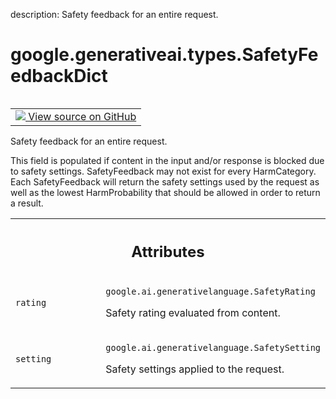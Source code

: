 description: Safety feedback for an entire request.

<div itemscope itemtype="http://developers.google.com/ReferenceObject">
<meta itemprop="name" content="google.generativeai.types.SafetyFeedbackDict" />
<meta itemprop="path" content="Stable" />
</div>

# google.generativeai.types.SafetyFeedbackDict

<!-- Insert buttons and diff -->

<table class="tfo-notebook-buttons tfo-api nocontent" align="left">
<td>
  <a target="_blank" href="https://github.com/google/generative-ai-python/blob/master/google/generativeai/types/safety_types.py#L276-L280">
    <img src="https://www.tensorflow.org/images/GitHub-Mark-32px.png" />
    View source on GitHub
  </a>
</td>
</table>



Safety feedback for an entire request.

<!-- Placeholder for "Used in" -->

This field is populated if content in the input and/or response
is blocked due to safety settings. SafetyFeedback may not exist
for every HarmCategory. Each SafetyFeedback will return the
safety settings used by the request as well as the lowest
HarmProbability that should be allowed in order to return a
result.



<!-- Tabular view -->
 <table class="responsive fixed orange">
<colgroup><col width="214px"><col></colgroup>
<tr><th colspan="2"><h2 class="add-link">Attributes</h2></th></tr>

<tr>
<td>

`rating`<a id="rating"></a>

</td>
<td>

`google.ai.generativelanguage.SafetyRating`

Safety rating evaluated from content.

</td>
</tr><tr>
<td>

`setting`<a id="setting"></a>

</td>
<td>

`google.ai.generativelanguage.SafetySetting`

Safety settings applied to the request.

</td>
</tr>
</table>



